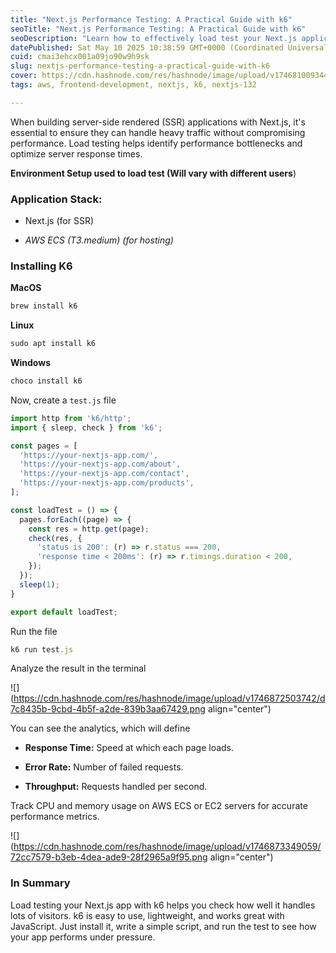 ```yaml
---
title: "Next.js Performance Testing: A Practical Guide with k6"
seoTitle: "Next.js Performance Testing: A Practical Guide with k6"
seoDescription: "Learn how to effectively load test your Next.js application using k6 to ensure optimal performance and scalability. This practical guide covers setup, test "
datePublished: Sat May 10 2025 10:38:59 GMT+0000 (Coordinated Universal Time)
cuid: cmai3ehcx001a09jo90w9h9sk
slug: nextjs-performance-testing-a-practical-guide-with-k6
cover: https://cdn.hashnode.com/res/hashnode/image/upload/v1746810093444/3595fc84-1c1b-428f-8538-ead778fef882.png
tags: aws, frontend-development, nextjs, k6, nextjs-132

---
```


When building server-side rendered (SSR) applications with Next.js, it's essential to ensure they can handle heavy traffic without compromising performance. Load testing helps identify performance bottlenecks and optimize server response times.

**Environment Setup used to load test (Will vary with different users**)

### **Application Stack:**

* Next.js (for SSR)
    
* *AWS ECS (T3.medium) (for hosting)*
    

### **Installing K6**

**MacOS**

```typescript
brew install k6
```

**Linux**

```typescript
sudo apt install k6
```

**Windows**

```typescript
choco install k6
```

Now, create a `test.js` file

```typescript
import http from 'k6/http';
import { sleep, check } from 'k6';

const pages = [
  'https://your-nextjs-app.com/',
  'https://your-nextjs-app.com/about',
  'https://your-nextjs-app.com/contact',
  'https://your-nextjs-app.com/products',
];

const loadTest = () => {
  pages.forEach((page) => {
    const res = http.get(page);
    check(res, {
      'status is 200': (r) => r.status === 200,
      'response time < 200ms': (r) => r.timings.duration < 200,
    });
  });
  sleep(1);
}

export default loadTest;
```

Run the file

```typescript
k6 run test.js
```

Analyze the result in the terminal

![](https://cdn.hashnode.com/res/hashnode/image/upload/v1746872503742/d7c8435b-9cbd-4b5f-a2de-839b3aa67429.png align="center")

You can see the analytics, which will define

* **Response Time:** Speed at which each page loads.
    
* **Error Rate:** Number of failed requests.
    
* **Throughput:** Requests handled per second.
    

Track CPU and memory usage on AWS ECS or EC2 servers for accurate performance metrics.

![](https://cdn.hashnode.com/res/hashnode/image/upload/v1746873349059/72cc7579-b3eb-4dea-ade9-28f2965a9f95.png align="center")

### In Summary

Load testing your Next.js app with k6 helps you check how well it handles lots of visitors. k6 is easy to use, lightweight, and works great with JavaScript. Just install it, write a simple script, and run the test to see how your app performs under pressure.